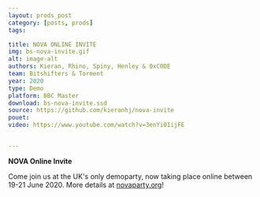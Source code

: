 ```yaml
---
layout: prods_post
category: [posts, prods]
tags: 

title: NOVA ONLINE INVITE
img: bs-nova-invite.gif
alt: image-alt
authors: Kieran, Rhino, Spiny, Henley & 0xC0DE
team: Bitshifters & Torment
year: 2020
type: Demo
platform: BBC Master
download: bs-nova-invite.ssd
source: https://github.com/kieranhj/nova-invite
pouet: 
video: https://www.youtube.com/watch?v=3enYi0IijFE


---
```


**NOVA Online Invite**

Come join us at the UK's only demoparty, now taking place online between 19-21 June 2020. More details at [novaparty.org](http://novaparty.org)!

